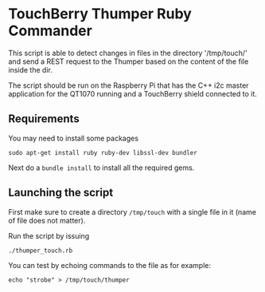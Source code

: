 # TouchBerry Thumper Ruby Commander

This script is able to detect changes in files in the directory '/tmp/touch/' and
send a REST request to the Thumper based on the content of the file inside the dir.

The script should be run on the Raspberry Pi that has the C++ i2c master application
for the QT1070 running and a TouchBerry shield connected to it.

## Requirements

You may need to install some packages

```shell
sudo apt-get install ruby ruby-dev libssl-dev bundler
```

Next do a `bundle install` to install all the required gems.

## Launching the script

First make sure to create a directory `/tmp/touch` with a single file in it (name of file does not matter).

Run the script by issuing

```shell
./thumper_touch.rb
```

You can test by echoing commands to the file as for example:

```shell
echo "strobe" > /tmp/touch/thumper
```
